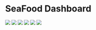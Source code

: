 # SeaFood Dashboard

<img src="https://ibb.co/kX36wq0">
<img src="https://ibb.co/BN0BzLv">
<img src="https://ibb.co/7txXY82">
<img src="https://ibb.co/KNkHr14">
<img src="https://ibb.co/X3Y1Vq5">
<img src="https://ibb.co/kX36wq0">
